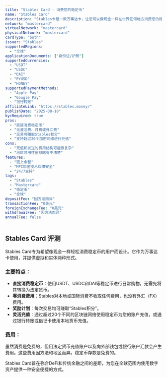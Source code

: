 ```yaml
---
title: "Stables Card - 消费您的稳定币"
name: "Stables Card"
description: "Stables卡是一款万事达卡，让您可以像现金一样在世界任何地方消费您的稳定币。"
network: "mastercard"
virtualNetwork: "mastercard"
physicalNetwork: "mastercard"
cardType: "both"
issuer: "Stables"
supportedRegions:
  - "全球"
applicationDocuments: ["身份证/护照"]
supportedCurrencies:
  - "USDT"
  - "USDC"
  - "DAI"
  - "PYUSD"
  - "HONEY"
supportedPaymentMethods:
  - "Apple Pay"
  - "Google Pay"
  - "银行转账"
affiliateLink: "https://stables.money/"
publishDate: "2025-08-18"
kycRequired: true
pros:
  - "直接消费稳定币"
  - "无激活费、月费或外汇费"
  - "交易可赚取Stables积分"
  - "支持超过20个加密网络进行充值"
cons:
  - "充值和发送的费用结构可能很复杂"
  - "地区可用性信息略有不清楚"
features:
  - "链上余额"
  - "MPC加密技术保障安全"
  - "24/7支持"
tags:
  - "Stables"
  - "Mastercard"
  - "稳定币"
  - "全球"
depositFee: "因方法而异"
transactionFee: "0美元"
foreignExchangeFee: "0美元"
withdrawalFee: "因方法而异"
annualFee: false
---
```



## Stables Card 评测

Stables Card专为希望像现金一样轻松消费稳定币的用户而设计。它作为万事达卡使用，并提供虚拟和实体两种形式。

### 主要特点：

*   **直接消费稳定币**：使用USDT、USDC和DAI等稳定币进行日常购物，无需先将其转换为法定货币。
*   **零消费费用**：Stables对本地或国际消费不收取任何费用，也没有外汇（FX）费用。
*   **奖励计划**：每次交易均可赚取“Stables积分”。
*   **灵活充值**：通过超过20个不同的区块链网络使用稳定币为您的账户充值，或通过银行转账或借记卡使用本地货币充值。

### 费用：

虽然消费是免费的，但用法定货币充值账户以及向外部钱包或银行账户汇款会产生费用。这些费用因方法和地区而异。稳定币存款是免费的。

Stables Card旨在弥合DeFi和传统金融之间的差距，为您在全球范围内使用数字资产提供一种安全便捷的方式。
